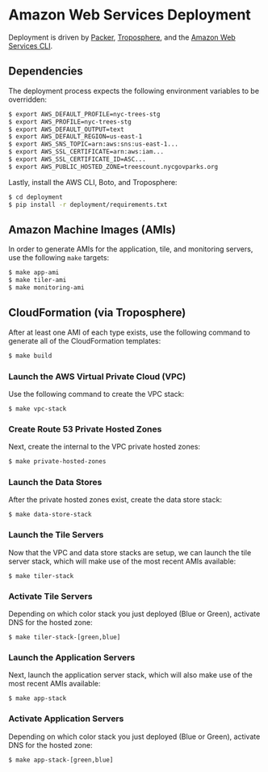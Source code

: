 # Amazon Web Services Deployment

Deployment is driven by [Packer](https://www.packer.io), [Troposphere](https://github.com/cloudtools/troposphere), and the [Amazon Web Services CLI](http://aws.amazon.com/cli/).

## Dependencies

The deployment process expects the following environment variables to be overridden:

```bash
$ export AWS_DEFAULT_PROFILE=nyc-trees-stg
$ export AWS_PROFILE=nyc-trees-stg
$ export AWS_DEFAULT_OUTPUT=text
$ export AWS_DEFAULT_REGION=us-east-1
$ export AWS_SNS_TOPIC=arn:aws:sns:us-east-1...
$ export AWS_SSL_CERTIFICATE=arn:aws:iam...
$ export AWS_SSL_CERTIFICATE_ID=ASC...
$ export AWS_PUBLIC_HOSTED_ZONE=treescount.nycgovparks.org
```

Lastly, install the AWS CLI, Boto, and Troposphere:

```bash
$ cd deployment
$ pip install -r deployment/requirements.txt
```

## Amazon Machine Images (AMIs)

In order to generate AMIs for the application, tile, and monitoring servers, use the following `make` targets:

```bash
$ make app-ami
$ make tiler-ami
$ make monitoring-ami
```

## CloudFormation (via Troposphere)

After at least one AMI of each type exists, use the following command to generate all of the CloudFormation templates:

```bash
$ make build
```

### Launch the AWS Virtual Private Cloud (VPC)

Use the following command to create the VPC stack:

```
$ make vpc-stack
```

### Create Route 53 Private Hosted Zones

Next, create the internal to the VPC private hosted zones:

```bash
$ make private-hosted-zones
```

### Launch the Data Stores

After the private hosted zones exist, create the data store stack:

```
$ make data-store-stack
```

### Launch the Tile Servers

Now that the VPC and data store stacks are setup, we can launch the tile server stack, which will make use of the most recent AMIs available:

```
$ make tiler-stack
```

### Activate Tile Servers

Depending on which color stack you just deployed (Blue or Green), activate DNS for the hosted zone:

```
$ make tiler-stack-[green,blue]
```

### Launch the Application Servers

Next, launch the application server stack, which will also make use of the most recent AMIs available:

```
$ make app-stack
```

### Activate Application Servers

Depending on which color stack you just deployed (Blue or Green), activate DNS for the hosted zone:

```
$ make app-stack-[green,blue]
```

